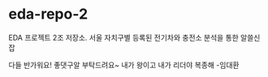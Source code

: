 # eda-repo-2
EDA 프로젝트 2조 저장소. 서울 자치구별 등록된 전기차와 충전소 분석을 통한 알쓸신잡

다들 반가워요! 좋댓구알 부탁드려요~ 
내가 왕이고 내가 리더야 복종해 -임대환
